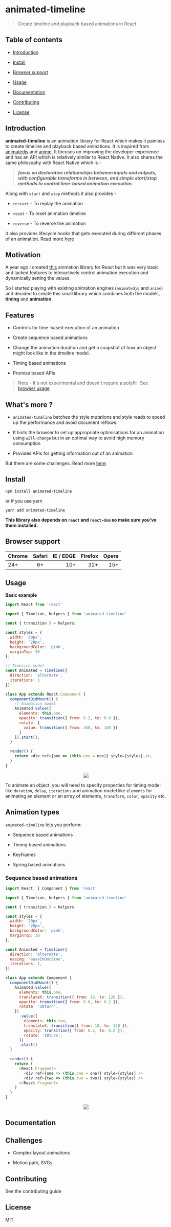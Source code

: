 # animated-timeline

> Create timeline and playback based animations in React

## Table of contents

* [Introduction](#introduction)

* [Install](#install)

* [Browser support](#browser-support)

* [Usage](#usage)

* [Documentation](#documentation)

* [Contributing](#contributing)

* [License](#license)

## Introduction

**animated-timeline** is an animation library for React which makes it painless to create timeline and playback based animations. It is inspired from [animatedjs]() and [anime](https://github.com/juliangarnier/anime). It focuses on improving the developer experience and has an API which is relatively similar to React Native. It also shares the same philosophy with React Native which is -

> **_focus on declarative relationships between inputs and outputs, with configurable transforms in between, and simple start/stop methods to control time-based animation execution._**

Along with `start` and `stop` methods it also provides -

* `restart` - To replay the animation

* `reset` - To reset animation timeline

* `reverse` - To reverse the animation

It also provides lifecycle hooks that gets executed during different phases of an animation. Read more [here](#lifecycle)

## Motivation

A year ago I created [this](https://github.com/nitin42/animate-components) animation library for React but it was very basic and lacked features to interactively control animation execution and dynamically setting the values.

So I started playing with existing animation engines (`animatedjs` and `anime`) and decided to create this small library which combines both the models, **timing** and **animation**.

## Features

* Controls for time-based execution of an animation

* Create sequence based animations

* Change the animation duration and get a snapshot of how an object might look like in the timeline model.

* Timing based animations

* Promise based APIs

> Note - It's not experimental and doesn't require a polyfill. See [browser usage](#browser-usage)

## What's more ?

* `animated-timeline` batches the style mutations and style reads to speed up the performance and avoid document reflows.

* It hints the browser to set up appropriate optimisations for an animation using `will-change` but in an optimal way to avoid high memory consumption

* Provides APIs for getting information out of an animation

But there are some challenges. Read more [here](#challenges).

## Install

```
npm install animated-timeline
```

or if you use yarn

```
yarn add animated-timeline
```

**This library also depends on `react` and `react-dom` so make sure you've them installed.**

## Browser support

| Chrome | Safari | IE / EDGE | Firefox | Opera |
| ------ | :----: | --------: | ------: | ----: |
| 24+    |   6+   |       10+ |     32+ |   15+ |

## Usage

**Basic example**

```js
import React from 'react'

import { Timeline, helpers } from 'animated-timeline'

const { transition } = helpers;

const styles = {
  width: '20px',
  height: '20px',
  backgroundColor: 'pink',
  marginTop: 30
};

// Timeline model
const Animated = Timeline({
  direction: 'alternate',
  iterations: 1
});

class App extends React.Component {
  componentDidMount() {
    // Animation model
    Animated.value({
      elements: this.one,
      opacity: transition({ from: 0.2, to: 0.8 }),
      rotate: {
        value: transition({ from: 360, to: 180 })
      }
    }).start();
  }

  render() {
    return <div ref={one => (this.one = one)} style={styles} />;
  }
}
```

<p align='center'>
  <img src='./media/basic.gif' />
</p>

To animate an object, you will need to specify properties for timing model like `duration`, `delay`, `iterations` and animation model like `elements` for animating an element or an array of elements, `transform`, `color`, `opacity` etc.

## Animation types

`animated-timeline` lets you perform:

* Sequence based animations

* Timing based animations

* Keyframes

* Spring based animations

### Sequence based animations

```js
import React, { Component } from 'react'

import { Timeline, helpers } from 'animated-timeline'

const { transition } = helpers

const styles = {
  width: '20px',
  height: '20px',
  backgroundColor: 'pink',
  marginTop: 30
};

const Animated = Timeline({
  direction: 'alternate',
  easing: 'easeInOutSine',
  iterations: 1,
})

class App extends Component {
  componentDidMount() {
    Animated.value({
      elements: this.one,
      translateX: transition({ from: 10, to: 120 }),
      opacity: transition({ from: 0.8, to: 0.2 }),
      rotate: '10turn',
    })
      .value({
        elements: this.two,
        translateX: transition({ from: 10, to: 120 }),
        opacity: transition({ from: 0.2, to: 0.8 }),
        rotate: '10turn',
      })
      .start()
  }

  render() {
    return (
      <React.Fragment>
        <div ref={one => (this.one = one)} style={styles} />
        <div ref={two => (this.two = two)} style={styles} />
      </React.Fragment>
    )
  }
}
```

<p align="center">
  <img src="./sequence.gif" />
</p>


## Documentation

## Challenges

* Complex layout animations

* Motion path, SVGs

## Contributing

See the contributing guide

## License

MIT
